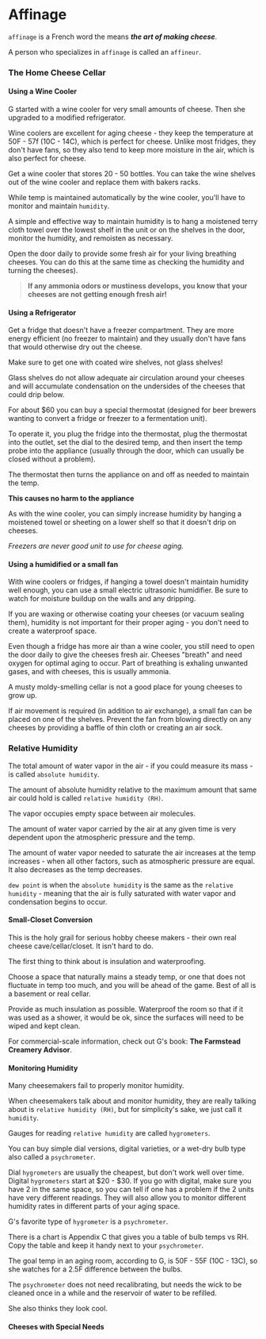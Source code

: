 # Affinage

`affinage` is a French word the means ***the art of making cheese***.

A person who specializes in `affinage` is called an `affineur`.

### The Home Cheese Cellar

#### Using a Wine Cooler

G started with a wine cooler for very small amounts of cheese. Then she upgraded to a modified refrigerator.

Wine coolers are excellent for aging cheese - they keep the temperature at 50F - 57f (10C - 14C), which is perfect for cheese. Unlike most fridges, they don't have fans, so they also tend to keep more moisture in the air, which is also perfect for cheese.

Get a wine cooler that stores 20 - 50 bottles. You can take the wine shelves out of the wine cooler and replace them with bakers racks.

While temp is maintained automatically by the wine cooler, you'll have to monitor and maintain `humidity`.  

A simple and effective way to maintain humidity is to hang a moistened terry cloth towel over the lowest shelf in the unit or on the shelves in the door, monitor the humidity, and remoisten as necessary. 

Open the door daily to provide some fresh air for your living breathing cheeses. You can do this at the same time as checking the humidity and turning the cheeses).

> **If any ammonia odors or mustiness develops, you know that your cheeses are not getting enough fresh air!**


#### Using a Refrigerator

Get a fridge that doesn't have a freezer compartment. They are more energy efficient (no freezer to maintain) and they usually don't have fans that would otherwise dry out the cheese.

Make sure to get one with coated wire shelves, not glass shelves!

Glass shelves do not allow adequate air circulation around your cheeses and will accumulate condensation on the undersides of the cheeses that could drip below. 

For about $60 you can buy a special thermostat (designed for beer brewers wanting to convert a fridge or freezer to a fermentation unit).

To operate it, you plug the fridge into the thermostat, plug the thermostat into the outlet, set the dial to the desired temp, and then insert the temp probe into the appliance (usually through the door, which can usually be closed without a problem). 

The thermostat then turns the appliance on and off as needed to maintain the temp. 

**This causes no harm to the appliance**

As with the wine cooler, you can simply increase humidity by hanging a moistened towel or sheeting on a lower shelf so that it doesn't drip on cheeses. 

*Freezers are never good unit to use for cheese aging.*

#### Using a humidified or a small fan

With wine coolers or fridges, if hanging a towel doesn't maintain humidity well enough, you can use a small electric ultrasonic humidifier. Be sure to watch for moisture buildup on the walls and any dripping. 

If you are waxing or otherwise coating your cheeses (or vacuum sealing them), humidity is not important for their proper aging - you don't need to create a waterproof space.

Even though a fridge has more air than a wine cooler, you still need to open the door daily to give the cheeses fresh air. Cheeses "breath" and need oxygen for optimal aging to occur. Part of breathing is exhaling unwanted gases, and with cheeses, this is usually ammonia. 

A musty moldy-smelling cellar is not a good place for young cheeses to grow up.

If air movement is required (in addition to air exchange), a small fan can be placed on one of the shelves. Prevent the fan from blowing directly on any cheeses by providing a baffle of thin cloth or creating an air sock.

### Relative Humidity

The total amount of water vapor in the air - if you could measure its mass - is called `absolute humidity`.

The amount of absolute humidity relative to the maximum amount that same air could hold is called `relative humidity (RH)`.

The vapor occupies empty space between air molecules.

The amount of water vapor carried by the air at any given time is very dependent upon the atmospheric pressure and the temp.

The amount of water vapor needed to saturate the air increases at the temp increases - when all other factors, such as atmospheric pressure are equal. It also decreases as the temp decreases. 

`dew point` is when the `absolute humidity` is the same as the `relative humidity` - meaning that the air is fully saturated with water vapor and condensation begins to occur.

#### Small-Closet Conversion

This is the holy grail for serious hobby cheese makers - their own real cheese cave/cellar/closet. It isn't hard to do.

The first thing to think about is insulation and waterproofing.

Choose a space that naturally mains a steady temp, or one that does not fluctuate in temp too much, and you will be ahead of the game. Best of all is a basement or real cellar.

Provide as much insulation as possible. Waterproof the room so that if it was used as a shower, it would be ok, since the surfaces will need to be wiped and kept clean. 

For commercial-scale information, check out G's book: **The Farmstead Creamery Advisor**.


#### Monitoring Humidity

Many cheesemakers fail to properly monitor humidity.

When cheesemakers talk about and monitor humidity, they are really talking about is `relative humidity (RH)`, but for simplicity's sake, we just call it `humidity`.

Gauges for reading `relative humidity` are called `hygrometers`. 

You can buy simple dial versions, digital varieties, or a wet-dry bulb type also called a `psychrometer`. 

Dial `hygrometers` are usually the cheapest, but don't work well over time. Digital `hygrometers` start at $20 - $30. If you go with digital, make sure you have 2 in the same space, so you can tell if one has a problem if the 2 units have very different readings. They will also allow you to monitor different humidity rates in different parts of your aging space.

G's favorite type of `hygrometer` is a `psychrometer`. 

There is a chart is Appendix C that gives you a table of bulb temps vs RH. Copy the table and keep it handy next to your `psychrometer`.

The goal temp in an aging room, according to G, is 50F - 55F (10C - 13C), so she watches for a 2.5F difference between the bulbs.

The `psychrometer` does not need recalibrating, but needs the wick to be cleaned once in a while and the reservoir of water to be refilled.

She also thinks they look cool.

#### Cheeses with Special Needs



